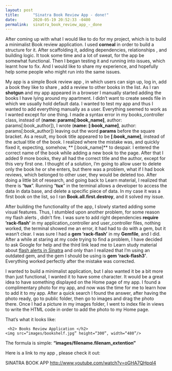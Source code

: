 ```yaml
---
layout: post
title:      "Sinatra Book Review App - done!"
date:       2020-05-19 20:52:33 -0400
permalink:  sinatra_book_review_app_-_done
---
```



   After coming up with what I would like to do for my project, which is to build a minimalist Book review application.  I used **corneal** in order to build a structure for it.
After scaffolding it, adding dependencies,  relationships , and building logic. It took some time and  a lot of sweat, for the  app be  somewhat functional. Then I began testing it and running into issues, which learnt how to fix. And I would like to share my experience, and hopefully help some people who might run into the same issues.  

  My app is a simple Book review app , in which users can sign up, log in, add a book they like to share , add a review to other books in the list. As I ran **shotgun** and my app appeared in a browser I manually started adding the books I have lying around my apartment. I didn’t want to create seeds file in which we usually hold default data. I wanted to test my app and thus I wanted to add everything manually as a user. Everything seemed to work as I wanted except for one thing. I made a syntax error in my  books_controller class, instead of (**name: params[:book_name]**, author: params[:book_author]), I wrote (**name: [:book_name]**, author: params[:book_author]) leaving out the word **params** before the square bracket. As a result, my book title appeared to be **[:book_name]**, instead of the actual title of the book. I realized where the mistake was, and quickly fixed it, expecting, somehow, ** [:book_name]** to despair. I entered the correct  name of the book while adding a new book to the page. After that  I added 9 more books, they all had  the correct title and the author, except for this very first one. I thought of a solution, I’m going to allow user to delete only the book he or she enters, but there was a problem, what if I had book reviews, which belonged to other user, they would be deleted too. After doing a little bit of research, and going back to Learn material, I realized that there is “**tux**”. Running “**tux**” in the terminal allows a developer to access the data in data base, and delete a specific piece of data. In my case it was a first book on the list, so I ran **Book.all.first.destroy**, and it solved my issue.  

  After building the functionality of the app, I slowly started adding some visual features. Thus, I stumbled upon another problem, for some reason my flash alerts , didn’t fire. I was sure to add right dependencies **require ’rack-flash'**  in my application_controller and user_controller files, nothing worked, the terminal showed me an error, it had had to do with a gem, but it wasn’t clear. I was sure I had a **gem ‘rack-flash’** in my **Gemfile**, and I did. After a while at staring at my code trying to find a problem, I have decided to ask Google for help and the third link lead me to Learn study material about  [flash alerts in Sinatra](http://learn.co/tracks/online-software-engineering-structured/sinatra/activerecord/sinatra-playlister) and only than I realized that I’m using an outdated gem, and the gem I should be using is **gem ‘rack-flash3’**. Everything worked perfectly after the mistake was corrected. 

  I wanted to build a minimalist application, but I also wanted it be a bit more than just  functional, I wanted it to have some character.  It would be a great idea to have something displayed on the Home page of my app. I found a complimentary photo for my app, and now was the time for me to learn how to add it to my app.
	After a quick search I found the answer, after having the photo ready, go to public folder, then go to images and drag the photo there. Once I had a picture in my images folder, I went to index file in views to write the HTML code in order to add the photo to my Home page.

That’s what it looks like: 
     

```
 <h2> Books Review Application </h2>
<img src=“images/bookshelf.jpg” height=“300”, width=“480”/>
```


The formula is simple: **“images/filename.filenam_extention”**

Here is a link to my app , please check it out:

SINATRA BOOK APP http://www.youtube.com/watch?v=oGHA7QHpqI4
